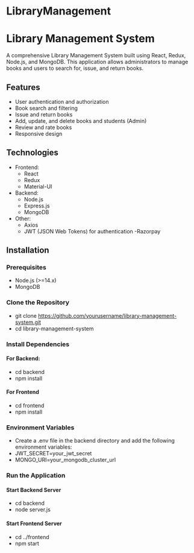 # LibraryManagement
# Library Management System

A comprehensive Library Management System built using React, Redux, Node.js, and MongoDB. This application allows administrators to manage books and users to search for, issue, and return books.

## Features

- User authentication and authorization
- Book search and filtering
- Issue and return books
- Add, update, and delete books and students (Admin)
- Review and rate books 
- Responsive design

## Technologies

- Frontend:
  - React
  - Redux
  - Material-UI
- Backend:
  - Node.js
  - Express.js
  - MongoDB
- Other:
  - Axios
  - JWT (JSON Web Tokens) for authentication
  -Razorpay
  
## Installation

### Prerequisites

- Node.js (>=14.x)
- MongoDB

### Clone the Repository

- git clone https://github.com/yourusername/library-management-system.git
- cd library-management-system

### Install Dependencies 

#### For Backend:
- cd backend
- npm install
#### For Frontend
- cd frontend
- npm install

### Environment Variables

- Create a .env file in the backend directory and add the following environment variables:
- JWT_SECRET=your_jwt_secret
- MONGO_URI=your_mongodb_cluster_url

### Run the Application

#### Start Backend Server
- cd backend
- node server.js
#### Start Frontend Server
- cd ../frontend
- npm start